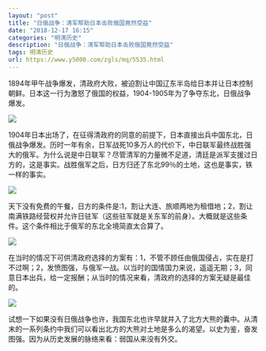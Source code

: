 ```yaml
---
layout: "post"
title: "日俄战争：清军帮助日本击败俄国竟然受益"
date: "2018-12-17 16:15"
categories: "明清历史"
description: "日俄战争：清军帮助日本击败俄国竟然受益"
tags: 明清历史
url: https://www.y5000.com/zgls/mq/5535.html
---
```






1894年甲午战争爆发，清政府大败，被迫割让中国辽东半岛给日本并让日本控制朝鲜。日本这一行为激怒了俄国的权益，1904-1905年为了争夺东北，日俄战争爆发。

![](https://img.y5000.com/uploads/allimg/161121/103210L29-0.jpg)

1904年日本出场了，在征得清政府的同意的前提下，日本直接出兵中国东北，日俄战争爆发。历时一年有余，日军战死10多万人的代价下，中日联军最终战胜强大的俄军。为什么说是中日联军？尽管清军的力量微不足道，清廷是派军支援过日方的，这是事实。战胜俄军之后，日方归还了东北99％的土地，这也是事实，铁一样的事实。

![](https://img.y5000.com/uploads/allimg/161121/1032102624-1.jpg)

天下没有免费的午餐，日方的条件是:1，割让大连、旅顺两地为租借地；2，割让南满铁路经营权并允许日驻军（这些驻军就是关东军的前身）。大概就是这些条件。这个条件相比于俄军的东北全境简直太合算了。

![](https://img.y5000.com/uploads/allimg/161121/1032105J0-2.jpg)

在当时的情况下可供清政府选择的方案有：1，不管不顾任由俄国侵占，实在是打不过啊；2，发愤图强，与俄军一战。以当时的国情国力来说，遥遥无期；3，同意日本出兵，给一定报酬；从当时的情况来看，清政府的选择的方案无疑是最佳的。

![](https://img.y5000.com/uploads/allimg/161121/103210C32-3.jpg)

试想一下如果没有日俄战争也许，我国东北也许早就并入了北方大熊的囊中。从清末的一系列条约中我们可以看出北方的大熊对土地是多么的渴望。以史为鉴，奋发图强。因为从历史发展的脉络来看：弱国从来没有外交。
